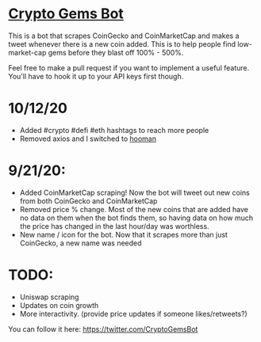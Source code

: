 # [Crypto Gems Bot](https://twitter.com/CryptoGemsBot)

This is a bot that scrapes CoinGecko and CoinMarketCap and makes a tweet whenever there is a new coin added. This is to help people find low-market-cap gems before they blast off 100% - 500%.


Feel free to make a pull request if you want to implement a useful feature. You'll have to hook it up to your API keys first though.

# 10/12/20
 - Added #crypto #defi #eth hashtags to reach more people
 - Removed axios and I switched to [hooman](https://github.com/sayem314/hooman)

# 9/21/20:
 - Added CoinMarketCap scraping! Now the bot will tweet out new coins from both CoinGecko and CoinMarketCap
 - Removed price % change. Most of the new coins that are added have no data on them when the bot finds them, so having data on how much the price has changed in the last hour/day was worthless.
 - New name / icon for the bot. Now that it scrapes more than just CoinGecko, a new name was needed


# TODO:
 - Uniswap scraping
 - Updates on coin growth
 - More interactivity. (provide price updates if someone likes/retweets?)


You can follow it here:
https://twitter.com/CryptoGemsBot
